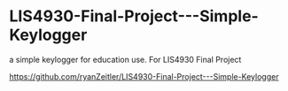 # LIS4930-Final-Project---Simple-Keylogger
a simple keylogger for education use. For LIS4930 Final Project 


https://github.com/ryanZeitler/LIS4930-Final-Project---Simple-Keylogger
